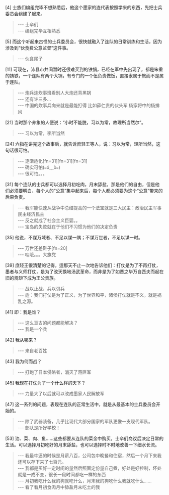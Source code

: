 
[4] 士族们编组完毕不想熟悉后，他这个墨家的连代表按照学来的东西，先把士兵委员会组建了起来。
>--- 士卒们<br>
>--- 编组完毕互相熟悉<br>

[5] 而这个听起来古怪的士兵委员会，很快就融入了连队的日常训练和生活，因为涉及到“伙食费公意监督”这件事。
>--- 伙食尾子<br>

[11] 可现在，沛县市井间暂时还很难买到的铁锅，已经在军中先出现了，都是笨重的铸铁，一个连队有两个大锅，有专门的一个伍负责做饭，直接隶属于旅而不是属于连队。
>--- 炮兵连炊事班看别人大炮还背黑锅<br>
>--- 还有许三多…<br>
>--- 中国的炊事兵向来就是最能打得  比如薛仁贵的伙头军   杨家将中的杨排风<br>

[21] 当时那个养象的人便说：“小时不能脱，习以为常，故理所当然尔”。
>--- 习以为常，李所当然<br>

[24] 六指在讲完这个故事后，就告诉庶轻王等人，说：习以为常，理所当然，这句话很可怕。
>--- 逐渐适化[fn=31][fn=31][fn=31]<br>
>--- 确实可怕(๑ó﹏ò๑)<br>
>--- 很可怕。。。<br>

[31] 每个连队的士兵都可以选择月初吃肉，月末舔盐，那是他们的自由，但是他们必须要明白，每个人的“公意”集中起来后，每个人都必须要为这个“公意”带来的后果负责。
>--- 我军能快速从战争中总结提高的一个法宝就是三大民主：政治民主军事民主经济民主<br>
>--- 反之就成了社会主义巨婴。。<br>
>--- 宝岛的失败就在于他们不习惯为他们的决定负责<br>

[35] 他说，不谋万域者、不足以谋一隅；不谋万世者，不足以谋一时。
>--- 万世还差鞋子[fn=20]<br>
>--- 哇哦。。。大旗党<br>

[39] 庶轻王很清楚的记得，适那天不止一次地告诉他们：打仗是为了不再打仗，墨者与义师打仗，是为了改天换地汤武革命，而非是为了如晋之毕万自匹夫而起在旧的规矩下成为王公贵族。
>--- 战以止战，兵以弭兵<br>
>--- 适：我们打仗是为了正义，为了世界和平，诸侯打仗就是不义，就是祸乱之源。<br>

[41] 即：我是谁？
>--- 这么亘古的问题都能解决？<br>
>--- 我是一个兵<br>

[42] 我从哪来？
>--- 来自老百姓<br>

[43] 我为何而战？
>--- 打跑了日本侵略者，消灭了蒋匪军<br>

[45] 我现在打仗为了一个什么样的天下？
>--- 力量大了以后就可以改成墨家人民解放军<br>

[47] 这一系列的问题，表现在连队的正常生活中，就是从最基本的士兵委员会开始的。
>--- 除了武器装备，几乎比现代大部分国家的军队更像一支现代军队。<br>
>--- 部队是所好学校！<br>

[53] 油、菜、肉、鱼……这些都要从连队的菜金中购买，士卒们商议后决定日常的生活。可以选择月初吃好的月末舔盐，也可以选择时不时地改善一下细水长流。
>--- 我最牛逼的时候是月薪八百，公司包中晚餐和住宿，然后一个月下来我还可以存下来了七百元。<br>
>--- 我都是买好一定时间的量然后照固定份量自己煮，好处是好控制，坏处就是一成不变，很长一段时间都吃一样的东西<br>
>--- 月初我吃什么我的狗就吃什么，月末我的狗吃什么我就吃什么……<br>
>--- 看了看月初食肉月中舔盐月末吃土的我<br>
